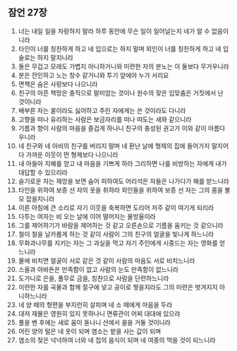 ## 잠언 27장

1. 너는 내일 일을 자랑하지 말라 하루 동안에 무슨 일이 일어날는지 네가 알 수 없음이니라
2. 타인이 너를 칭찬하게 하고 네 입으로는 하지 말며 외인이 너를 칭찬하게 하고 네 입술로는 하지 말지니라
3. 돌은 무겁고 모래도 가볍지 아니하거니와 미련한 자의 분노는 이 둘보다 무거우니라
4. 분은 잔인하고 노는 창수 같거니와 투기 앞에야 누가 서리요
5. 면책은 숨은 사랑보다 나으니라
6. 친구의 아픈 책망은 충직으로 말미암는 것이나 원수의 잦은 입맞춤은 거짓에서 난 것이니라
7. 배부른 자는 꿀이라도 싫어하고 주린 자에게는 쓴 것이라도 다니라
8. 고향을 떠나 유리하는 사람은 보금자리를 떠나 떠도는 새와 같으니라
9. 기름과 향이 사람의 마음을 즐겁게 하나니 친구의 충성된 권고가 이와 같이 아름다우니라
10. 네 친구와 네 아비의 친구를 버리지 말며 네 환난 날에 형제의 집에 들어가지 말지어다 가까운 이웃이 먼 형제보다 나으니라
11. 내 아들아 지혜를 얻고 내 마음을 기쁘게 하라 그리하면 나를 비방하는 자에게 내가 대답할 수 있으리라
12. 슬기로운 자는 재앙을 보면 숨어 피하여도 어리석은 자들은 나가다가 해를 받느니라
13. 타인을 위하여 보증 선 자의 옷을 취하라 외인들을 위하여 보증 선 자는 그의 몸을 볼모 잡을지니라
14. 이른 아침에 큰 소리로 자기 이웃을 축복하면 도리어 저주 같이 여기게 되리라
15. 다투는 여자는 비 오는 날에 이어 떨어지는 물방울이라
16. 그를 제어하기가 바람을 제어하는 것 같고 오른손으로 기름을 움키는 것 같으니라
17. 철이 철을 날카롭게 하는 것 같이 사람이 그의 친구의 얼굴을 빛나게 하느니라
18. 무화과나무를 지키는 자는 그 과실을 먹고 자기 주인에게 시중드는 자는 영화를 얻느니라
19. 물에 비치면 얼굴이 서로 같은 것 같이 사람의 마음도 서로 비치느니라
20. 스올과 아바돈은 만족함이 없고 사람의 눈도 만족함이 없느니라
21. 도가니로 은을, 풀무로 금을, 칭찬으로 사람을 단련하느니라
22. 미련한 자를 곡물과 함께 절구에 넣고 공이로 찧을지라도 그의 미련은 벗겨지지 아니하느니라
23. 네 양 떼의 형편을 부지런히 살피며 네 소 떼에게 마음을 두라
24. 대저 재물은 영원히 있지 못하나니 면류관이 어찌 대대에 있으랴
25. 풀을 벤 후에는 새로 움이 돋나니 산에서 꼴을 거둘 것이니라
26. 어린 양의 털은 네 옷이 되며 염소는 밭을 사는 값이 되며
27. 염소의 젖은 넉넉하여 너와 네 집의 음식이 되며 네 여종의 먹을 것이 되느니라